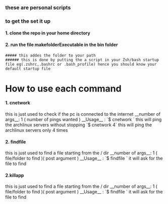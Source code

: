 ### these are personal scripts

### to get the set it up 
  
#### 1. clone the repo in your home directory
  
#### 2. run the file makefolderExecutable in the bin folder
    ##### this addes the folder to your path   
    ###### this is done by putting the a script in your Zsh/bash startup file eg(.zshrc,.bashrc or .bash_profile) hence you should know your default startup file


# How to use each command

#### 1. cnetwork
<p>
this is just used to check if the pc is connected to the internet
__number of args__: 1 ( number of pings wanted )
__Usage__ : 
`$ cnetwork ` this will ping the archlinux servers without stopping
`$ cnetwork 4` this will ping the archlinux servers only 4 times 
</p>

#### 2. findfile
<p>
this is just used to find a file starting from the / dir
__number of args__: 1 ( file/folder to find )( post argument )
__Usage__ : 
`$ findfile ` it will ask for the file to find
</p>

#### 2.killapp
<p>
this is just used to find a file starting from the / dir
__number of args__: 1 ( file/folder to find )( post argument )
__Usage__ : 
`$ findfile ` it will ask for the file to find
</p>


